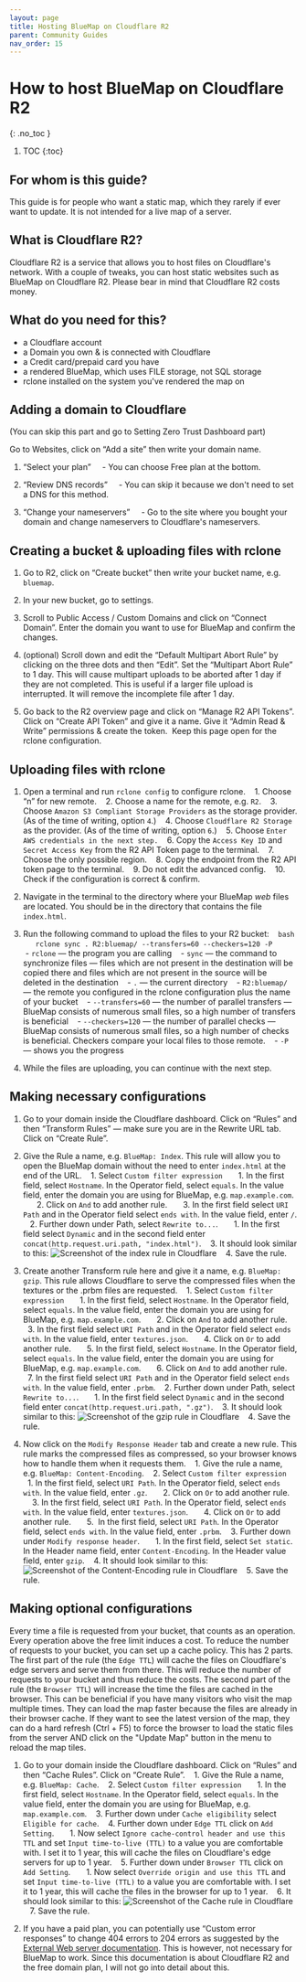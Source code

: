 ```yaml
---
layout: page
title: Hosting BlueMap on Cloudflare R2
parent: Community Guides
nav_order: 15
---
```


# How to host BlueMap on Cloudflare R2
{: .no_toc }

1. TOC
{:toc}

## For whom is this guide?

This guide is for people who want a static map, which they rarely if ever want to update. It is not intended for a live map of a server.

## What is Cloudflare R2?

Cloudflare R2 is a service that allows you to host files on Cloudflare's network. With a couple of tweaks, you can host static websites such as BlueMap on Cloudflare R2. Please bear in mind that Cloudflare R2 costs money.

## What do you need for this?

- a Cloudflare account
- a Domain you own & is connected with Cloudflare
- a Credit card/prepaid card you have
- a rendered BlueMap, which uses FILE storage, not SQL storage
- rclone installed on the system you've rendered the map on

## Adding a domain to Cloudflare

(You can skip this part and go to Setting Zero Trust Dashboard part)

Go to Websites, click on “Add a site” then write your domain name.

1. “Select your plan”
    - You can choose Free plan at the bottom.

2. “Review DNS records”
    - You can skip it because we don't need to set a DNS for this method.

3. “Change your nameservers”
    - Go to the site where you bought your domain and change nameservers to Cloudflare's nameservers.


## Creating a bucket & uploading files with rclone

1. Go to R2, click on “Create bucket” then write your bucket name, e.g. `bluemap`.

2. In your new bucket, go to settings.

3. Scroll to Public Access / Custom Domains and click on “Connect Domain”. Enter the domain you want to use for BlueMap and confirm the changes.

4. (optional) Scroll down and edit the “Default Multipart Abort Rule” by clicking on the three dots and then “Edit”. Set the “Multipart Abort Rule” to 1 day. This will cause multipart uploads to be aborted after 1 day if they are not completed. This is useful if a larger file upload is interrupted. It will remove the incomplete file after 1 day.

5. Go back to the R2 overview page and click on “Manage R2 API Tokens”. Click on “Create API Token” and give it a name. Give it “Admin Read & Write” permissions & create the token.  Keep this page open for the rclone configuration.

## Uploading files with rclone

1. Open a terminal and run `rclone config` to configure rclone.
   1. Choose “n” for new remote.
   2. Choose a name for the remote, e.g. `R2`.
   3. Choose `Amazon S3 Compliant Storage Providers` as the storage provider. (As of the time of writing, option `4`.)
   4. Choose `Cloudflare R2 Storage` as the provider. (As of the time of writing, option `6`.)
   5. Choose `Enter AWS credentials in the next step.`
   6. Copy the `Access Key ID` and `Secret Access Key` from the R2 API Token page to the terminal.
   7. Choose the only possible region.
   8. Copy the endpoint from the R2 API token page to the terminal.
   9. Do not edit the advanced config.
   10. Check if the configuration is correct & confirm.

2. Navigate in the terminal to the directory where your BlueMap *web* files are located. You should be in the directory that contains the file `index.html`.

3. Run the following command to upload the files to your R2 bucket:
   ```bash
   rclone sync . R2:bluemap/ --transfers=60 --checkers=120 -P
   ```
   - `rclone` — the program you are calling
   - `sync` — the command to synchronize files — files which are not present in the destination will be copied there and files which are not present in the source will be deleted in the destination
   - `.` — the current directory
   - `R2:bluemap/` — the remote you configured in the rclone configuration plus the name of your bucket
   - `--transfers=60` — the number of parallel transfers — BlueMap consists of numerous small files, so a high number of transfers is beneficial
   - `--checkers=120` — the number of parallel checks — BlueMap consists of numerous small files, so a high number of checks is beneficial. Checkers compare your local files to those remote.
   - `-P` — shows you the progress

4. While the files are uploading, you can continue with the next step.

## Making necessary configurations

1. Go to your domain inside the Cloudflare dashboard. Click on “Rules” and then “Transform Rules” — make sure you are in the Rewrite URL tab. Click on “Create Rule”.

2. Give the Rule a name, e.g. `BlueMap: Index`. This rule will allow you to open the BlueMap domain without the need to enter `index.html` at the end of the URL.
   1. Select `Custom filter expression`
      1. In the first field, select `Hostname`. In the Operator field, select `equals`. In the value field, enter the domain you are using for BlueMap, e.g. `map.example.com`.
      2. Click on `And` to add another rule.
      3. In the first field select `URI Path` and in the Operator field select `ends with`. In the value field, enter `/`.
   2. Further down under Path, select `Rewrite to...`.
      1. In the first field select `Dynamic` and in the second field enter `concat(http.request.uri.path, "index.html")`.
   3. It should look similar to this: ![Screenshot of the index rule in Cloudflare]({{site.baseurl}}/assets/r2/index_rule.png)
   4. Save the rule.

3. Create another Transform rule here and give it a name, e.g. `BlueMap: gzip`. This rule allows Cloudflare to serve the compressed files when the textures or the .prbm files are requested.
   1. Select `Custom filter expression`
      1. In the first field, select `Hostname`. In the Operator field, select `equals`. In the value field, enter the domain you are using for BlueMap, e.g. `map.example.com`.
      2. Click on `And` to add another rule.
      3. In the first field select `URI Path` and in the Operator field select `ends with`. In the value field, enter `textures.json`.
      4. Click on `Or` to add another rule.
      5. In the first field, select `Hostname`. In the Operator field, select `equals`. In the value field, enter the domain you are using for BlueMap, e.g. `map.example.com`.
      6. Click on `And` to add another rule.
      7. In the first field select `URI Path` and in the Operator field select `ends with`. In the value field, enter `.prbm`.
   2. Further down under Path, select `Rewrite to...`.
      1. In the first field select `Dynamic` and in the second field enter `concat(http.request.uri.path, ".gz")`.
   3. It should look similar to this: ![Screenshot of the gzip rule in Cloudflare]({{site.baseurl}}/assets/r2/gzip_rule.png)
   4. Save the rule.

4. Now click on the `Modify Response Header` tab and create a new rule. This rule marks the compressed files as compressed, so your browser knows how to handle them when it requests them.
   1. Give the rule a name, e.g. `BlueMap: Content-Encoding`.
   2. Select `Custom filter expression`
      1. In the first field, select `URI Path`. In the Operator field, select `ends with`. In the value field, enter `.gz`.
      2. Click on `Or` to add another rule.
      3. In the first field, select `URI Path`. In the Operator field, select `ends with`. In the value field, enter `textures.json`.
      4. Click on `Or` to add another rule.
      5.  In the first field, select `URI Path`. In the Operator field, select `ends with`. In the value field, enter `.prbm`.
   3. Further down under `Modify response header`.
      1. In the first field, select `Set static`. In the Header name field, enter `Content-Encoding`. In the Header value field, enter `gzip`.
   4. It should look similar to this: ![Screenshot of the Content-Encoding rule in Cloudflare]({{site.baseurl}}/assets/r2/encoding_rule.png)
   5. Save the rule.


## Making optional configurations

Every time a file is requested from your bucket, that counts as an operation. Every operation above the free limit induces a cost. To reduce the number of requests to your bucket, you can set up a cache policy. This has 2 parts. The first part of the rule (the `Edge TTL`) will cache the files on Cloudflare's edge servers and serve them from there. This will reduce the number of requests to your bucket and thus reduce the costs. The second part of the rule (the `Browser TTL`) will increase the time the files are cached in the browser. This can be beneficial if you have many visitors who visit the map multiple times. They can load the map faster because the files are already in their browser cache. If they want to see the latest version of the map, they can do a hard refresh (Ctrl + F5) to force the browser to load the static files from the server AND click on the "Update Map" button in the menu to reload the map tiles.

1. Go to your domain inside the Cloudflare dashboard. Click on “Rules” and then “Cache Rules”. Click on “Create Rule”.
   1. Give the Rule a name, e.g. `BlueMap: Cache`.
   2. Select `Custom filter expression`
      1. In the first field, select `Hostname`. In the Operator field, select `equals`. In the value field, enter the domain you are using for BlueMap, e.g. `map.example.com`.
   3. Further down under `Cache eligibility` select `Eligible for cache`.
   4. Further down under `Edge TTL` click on `Add Setting`.
      1. Now select `Ignore cache-control header and use this TTL` and set `Input time-to-live (TTL)` to a value you are comfortable with. I set it to 1 year, this will cache the files on Cloudflare's edge servers for up to 1 year. 
   5. Further down under `Browser TTL` click on `Add Setting`.
      1. Now select `Override origin and use this TTL` and set `Input time-to-live (TTL)` to a value you are comfortable with. I set it to 1 year, this will cache the files in the browser for up to 1 year.
   6. It should look similar to this: ![Screenshot of the Cache rule in Cloudflare]({{site.baseurl}}/assets/r2/cache_rule.png)
   7. Save the rule.

2. If you have a paid plan, you can potentially use “Custom error responses” to change 404 errors to 204 errors as suggested by the [External Web server documentation]({{site.baseurl}}/wiki/webserver/ExternalWebserversFile). This is however, not necessary for BlueMap to work. Since this documentation is about Cloudflare R2 and the free domain plan, I will not go into detail about this.